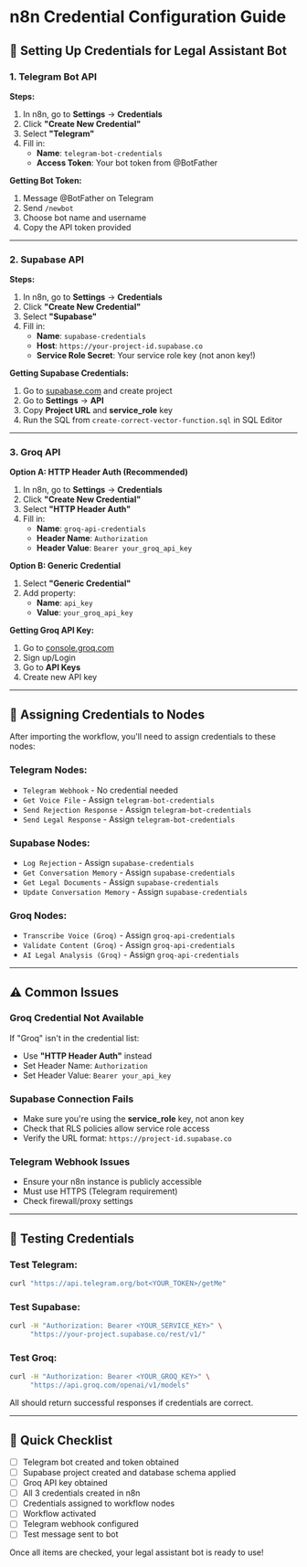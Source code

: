 # n8n Credential Configuration Guide

## 🔑 Setting Up Credentials for Legal Assistant Bot

### 1. Telegram Bot API

**Steps:**
1. In n8n, go to **Settings** → **Credentials**
2. Click **"Create New Credential"**
3. Select **"Telegram"**
4. Fill in:
   - **Name**: `telegram-bot-credentials`
   - **Access Token**: Your bot token from @BotFather

**Getting Bot Token:**
1. Message @BotFather on Telegram
2. Send `/newbot`
3. Choose bot name and username
4. Copy the API token provided

---

### 2. Supabase API

**Steps:**
1. In n8n, go to **Settings** → **Credentials**
2. Click **"Create New Credential"**
3. Select **"Supabase"**
4. Fill in:
   - **Name**: `supabase-credentials`
   - **Host**: `https://your-project-id.supabase.co`
   - **Service Role Secret**: Your service role key (not anon key!)

**Getting Supabase Credentials:**
1. Go to [supabase.com](https://supabase.com) and create project
2. Go to **Settings** → **API**
3. Copy **Project URL** and **service_role** key
4. Run the SQL from `create-correct-vector-function.sql` in SQL Editor

---

### 3. Groq API

**Option A: HTTP Header Auth (Recommended)**
1. In n8n, go to **Settings** → **Credentials**
2. Click **"Create New Credential"**
3. Select **"HTTP Header Auth"**
4. Fill in:
   - **Name**: `groq-api-credentials`
   - **Header Name**: `Authorization`
   - **Header Value**: `Bearer your_groq_api_key`

**Option B: Generic Credential**
1. Select **"Generic Credential"**
2. Add property:
   - **Name**: `api_key`
   - **Value**: `your_groq_api_key`

**Getting Groq API Key:**
1. Go to [console.groq.com](https://console.groq.com)
2. Sign up/Login
3. Go to **API Keys**
4. Create new API key

---

## 🔧 Assigning Credentials to Nodes

After importing the workflow, you'll need to assign credentials to these nodes:

### **Telegram Nodes:**
- `Telegram Webhook` - No credential needed
- `Get Voice File` - Assign `telegram-bot-credentials`
- `Send Rejection Response` - Assign `telegram-bot-credentials`
- `Send Legal Response` - Assign `telegram-bot-credentials`

### **Supabase Nodes:**
- `Log Rejection` - Assign `supabase-credentials`
- `Get Conversation Memory` - Assign `supabase-credentials`
- `Get Legal Documents` - Assign `supabase-credentials`
- `Update Conversation Memory` - Assign `supabase-credentials`

### **Groq Nodes:**
- `Transcribe Voice (Groq)` - Assign `groq-api-credentials`
- `Validate Content (Groq)` - Assign `groq-api-credentials`
- `AI Legal Analysis (Groq)` - Assign `groq-api-credentials`

---

## ⚠️ Common Issues

### **Groq Credential Not Available**
If "Groq" isn't in the credential list:
- Use **"HTTP Header Auth"** instead
- Set Header Name: `Authorization`
- Set Header Value: `Bearer your_api_key`

### **Supabase Connection Fails**
- Make sure you're using the **service_role** key, not anon key
- Check that RLS policies allow service role access
- Verify the URL format: `https://project-id.supabase.co`

### **Telegram Webhook Issues**
- Ensure your n8n instance is publicly accessible
- Must use HTTPS (Telegram requirement)
- Check firewall/proxy settings

---

## 🧪 Testing Credentials

### Test Telegram:
```bash
curl "https://api.telegram.org/bot<YOUR_TOKEN>/getMe"
```

### Test Supabase:
```bash
curl -H "Authorization: Bearer <YOUR_SERVICE_KEY>" \
     "https://your-project.supabase.co/rest/v1/"
```

### Test Groq:
```bash
curl -H "Authorization: Bearer <YOUR_GROQ_KEY>" \
     "https://api.groq.com/openai/v1/models"
```

All should return successful responses if credentials are correct.

---

## 🎯 Quick Checklist

- [ ] Telegram bot created and token obtained
- [ ] Supabase project created and database schema applied
- [ ] Groq API key obtained
- [ ] All 3 credentials created in n8n
- [ ] Credentials assigned to workflow nodes
- [ ] Workflow activated
- [ ] Telegram webhook configured
- [ ] Test message sent to bot

Once all items are checked, your legal assistant bot is ready to use!